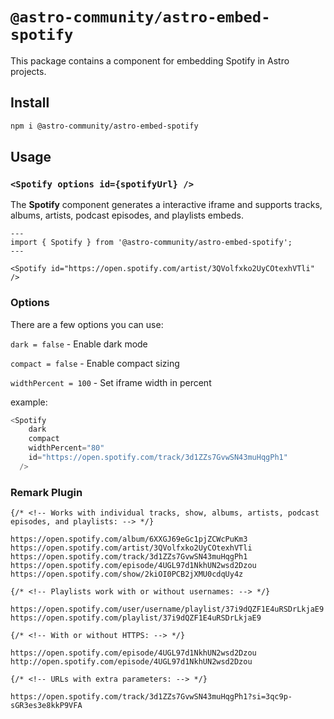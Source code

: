 # `@astro-community/astro-embed-spotify`

This package contains a component for embedding Spotify in Astro projects.

## Install

```bash
npm i @astro-community/astro-embed-spotify
```

## Usage

### `<Spotify options id={spotifyUrl} />`

The **Spotify** component generates a interactive iframe and supports tracks, albums, artists, podcast episodes, and playlists embeds.

```astro
---
import { Spotify } from '@astro-community/astro-embed-spotify';
---

<Spotify id="https://open.spotify.com/artist/3QVolfxko2UyCOtexhVTli" />
```

### Options

There are a few options you can use:

`dark = false` - Enable dark mode

`compact = false` - Enable compact sizing

`widthPercent = 100` - Set iframe width in percent

example: 

```ts
<Spotify
    dark
    compact
    widthPercent="80"
    id="https://open.spotify.com/track/3d1ZZs7GvwSN43muHqgPh1"
  />
```

### Remark Plugin

```mdx
{/* <!-- Works with individual tracks, show, albums, artists, podcast episodes, and playlists: --> */}

https://open.spotify.com/album/6XXGJ69eGc1pjZCWcPuKm3
https://open.spotify.com/artist/3QVolfxko2UyCOtexhVTli
https://open.spotify.com/track/3d1ZZs7GvwSN43muHqgPh1
https://open.spotify.com/episode/4UGL97d1NkhUN2wsd2Dzou
https://open.spotify.com/show/2kiOI0PCB2jXMU0cdqUy4z

{/* <!-- Playlists work with or without usernames: --> */}

https://open.spotify.com/user/username/playlist/37i9dQZF1E4uRSDrLkjaE9
https://open.spotify.com/playlist/37i9dQZF1E4uRSDrLkjaE9

{/* <!-- With or without HTTPS: --> */}

https://open.spotify.com/episode/4UGL97d1NkhUN2wsd2Dzou
http://open.spotify.com/episode/4UGL97d1NkhUN2wsd2Dzou

{/* <!-- URLs with extra parameters: --> */}

https://open.spotify.com/track/3d1ZZs7GvwSN43muHqgPh1?si=3qc9p-sGR3es3e8kkP9VFA

```

